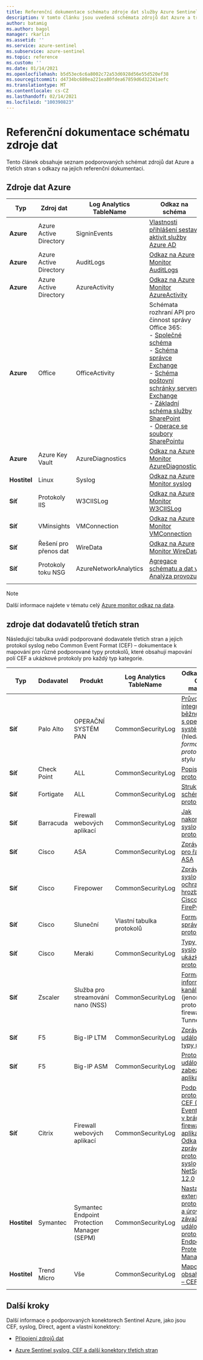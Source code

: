 ```yaml
---
title: Referenční dokumentace schématu zdroje dat služby Azure Sentinel
description: V tomto článku jsou uvedená schémata zdrojů dat Azure a třetích stran podporovaná službou Azure Sentinel s odkazy na jejich referenční dokumentaci.
author: batamig
ms.author: bagol
manager: rkarlin
ms.assetid: ''
ms.service: azure-sentinel
ms.subservice: azure-sentinel
ms.topic: reference
ms.custom: ''
ms.date: 01/14/2021
ms.openlocfilehash: b5d53ec6c6a8002c72a53d6928d56e55d520ef38
ms.sourcegitcommit: d4734bc680ea221ea80fdea67859d6d32241aefc
ms.translationtype: MT
ms.contentlocale: cs-CZ
ms.lasthandoff: 02/14/2021
ms.locfileid: "100390823"
---
```

# <a name="data-source-schema-reference"></a>Referenční dokumentace schématu zdroje dat

Tento článek obsahuje seznam podporovaných schémat zdrojů dat Azure a třetích stran s odkazy na jejich referenční dokumentaci.

## <a name="azure-data-sources"></a>Zdroje dat Azure

| Typ                             | Zdroj dat             | Log Analytics TableName | Odkaz na schéma |
| -------------------------------- | ---------------------- | ---------------------- | ---------------- |
| **Azure**                            | Azure Active Directory | SigninEvents           | [Vlastnosti přihlášení sestav aktivit služby Azure AD](/graph/api/resources/signin#properties) |
| **Azure**                            | Azure Active Directory | AuditLogs              | [Odkaz na Azure Monitor AuditLogs](/azure/azure-monitor/reference/tables/auditlogs) |
| **Azure**                            | Azure Active Directory | AzureActivity          | [Odkaz na Azure Monitor AzureActivity](/azure/azure-monitor/reference/tables/azureactivity) |
| **Azure**                            | Office                 | OfficeActivity         | Schémata rozhraní API pro činnost správy Office 365: <br>- [Společné schéma ](/office/office-365-management-api/office-365-management-activity-api-schema#common-schema)   <br>- [Schéma správce Exchange ](/office/office-365-management-api/office-365-management-activity-api-schema#exchange-admin-schema) <br>- [Schéma poštovní schránky serveru Exchange](/office/office-365-management-api/office-365-management-activity-api-schema#exchange-mailbox-schema)  <br>- [Základní schéma služby SharePoint](/office/office-365-management-api/office-365-management-activity-api-schema#sharepoint-base-schema)   <br>- [Operace se soubory SharePointu](/office/office-365-management-api/office-365-management-activity-api-schema#sharepoint-file-operations) |
| **Azure**                            | Azure Key Vault         | AzureDiagnostics       | [Odkaz na Azure Monitor AzureDiagnostics](/azure/azure-monitor/reference/tables/azurediagnostics) |
| **Hostitel**                             | Linux                  | Syslog                 | [Odkaz na Azure Monitor syslog](/azure/azure-monitor/reference/tables/syslog) |
| **Síť**                          | Protokoly IIS               | W3CIISLog              | [Odkaz na Azure Monitor W3CIISLog](/azure/azure-monitor/reference/tables/w3ciislog) |
| **Síť**                          | VMinsights             | VMConnection           | [Odkaz na Azure Monitor VMConnection](/azure/azure-monitor/reference/tables/vmconnection) |
| **Síť**                          | Řešení pro přenos dat     | WireData               | [Odkaz na Azure Monitor WireData](/azure/azure-monitor/reference/tables/wiredata) |
| **Síť**                          | Protokoly toku NSG          | AzureNetworkAnalytics  | [Agregace schématu a dat v Analýza provozu](/azure/network-watcher/traffic-analytics-schema) |
| | | | |

> [!NOTE]
> Další informace najdete v tématu celý [Azure monitor odkaz na data](/azure/azure-monitor/reference/).
>
## <a name="3rd-party-vendor-data-sources"></a>zdroje dat dodavatelů třetích stran

Následující tabulka uvádí podporované dodavatele třetích stran a jejich protokol syslog nebo Common Event Format (CEF) – dokumentace k mapování pro různé podporované typy protokolů, které obsahují mapování polí CEF a ukázkové protokoly pro každý typ kategorie.

| Typ |    Dodavatel |    Produkt | Log Analytics TableName | Odkaz na pole CEF – mapování  |
| ----- | ----- | ----- | ----- |----- |
| **Síť** | Palo Alto   | OPERAČNÍ SYSTÉM PAN    | CommonSecurityLog |   [Průvodce integrací běžné události s operačním systémem 9,0](https://docs.paloaltonetworks.com/content/dam/techdocs/en_US/pdf/cef/pan-os-90-cef-configuration-guide.pdf) (hledání *formátů protokolu ve stylu CEF*) |
| **Síť** | Check Point  |ALL   | CommonSecurityLog | [Popis polí protokolu](https://supportcenter.checkpoint.com/supportcenter/portal?eventSubmit_doGoviewsolutiondetails=&solutionid=sk109795)       |
| **Síť** | Fortigate   | ALL   | CommonSecurityLog | [Struktura schématu protokolu](https://docs.fortinet.com/document/fortigate/6.2.3/fortios-log-message-reference/738142/log-schema-structure)         |
| **Síť** | Barracuda | Firewall webových aplikací |  CommonSecurityLog   | [Jak nakonfigurovat syslog a další protokoly](https://campus.barracuda.com/product/webapplicationfirewall/doc/4259935/how-to-configure-syslog-and-other-logs/)  |
| **Síť** | Cisco | ASA | CommonSecurityLog | [Zprávy syslog pro řady Cisco ASA](https://www.cisco.com/c/en/us/td/docs/security/asa/syslog/b_syslog/about.html)    |
| **Síť** | Cisco | Firepower   | CommonSecurityLog | [Zprávy syslogu pro ochranu před hrozbami Cisco FirePOWER](https://www.cisco.com/c/en/us/td/docs/security/firepower/Syslogs/b_fptd_syslog_guide.pdf)    |
| **Síť** | Cisco   | Sluneční  | Vlastní tabulka protokolů  | [Formáty a správa verzí protokolů](https://docs.umbrella.com/deployment-umbrella/docs/log-formats-and-versioning)   |
| **Síť**   | Cisco | Meraki    | CommonSecurityLog |   [Typy událostí syslog a ukázky protokolů](https://documentation.meraki.com/zGeneral_Administration/Monitoring_and_Reporting/Syslog_Event_Types_and_Log_Samples)    |
| **Síť**   | Zscaler | Služba pro streamování nano (NSS)|   CommonSecurityLog | [Formátování informačních kanálů NSS](https://help.zscaler.com/zia/documentation-knowledgebase/analytics/nss/nss-feeds/formatting-nss-feeds) (jenom protokoly web, firewall, DNS a Tunnel) |
| **Síť**   |F5 | Big-IP LTM|    CommonSecurityLog|  [Zprávy o událostech a typy útoků](https://techdocs.f5.com/kb/en-us/products/big-ip_ltm/manuals/product/bigip-external-monitoring-implementations-13-0-0/15.html)  |
| **Síť** | F5  | Big-IP ASM|    CommonSecurityLog|  [Protokolování událostí zabezpečení aplikace](https://techdocs.f5.com/kb/en-us/products/big-ip_asm/manuals/product/asm-implementations-13-1-0/14.html)                                                           |
| **Síť** | Citrix  |Firewall webových aplikací   | CommonSecurityLog|    [Podpora protokolování CEF (Common Event Format) v bráně firewall pro aplikace](https://support.citrix.com/article/CTX136146) <br>  [Odkaz na zprávu protokolu syslog pro NetScaler 12,0](https://developer-docs.citrix.com/projects/netscaler-syslog-message-reference/en/12.0/)   |
|**Hostitel** |Symantec | Symantec Endpoint Protection Manager (SEPM) | CommonSecurityLog|[Nastavení externího protokolování a úrovně závažnosti událostí protokolu pro Endpoint Protection Manager](https://support.symantec.com/us/en/article.tech171741.html)|
|**Hostitel** |Trend Micro |Vše |CommonSecurityLog | [Mapování obsahu syslog – CEF](https://docs.trendmicro.com/en-us/enterprise/control-manager-70/appendices/syslog-mapping-cef.aspx) |
| | | | | |

## <a name="next-steps"></a>Další kroky

Další informace o podporovaných konektorech Sentinel Azure, jako jsou CEF, syslog, Direct, agent a vlastní konektory:

- [Připojení zdrojů dat](connect-data-sources.md)

- [Azure Sentinel syslog, CEF a další konektory třetích stran](https://techcommunity.microsoft.com/t5/azure-sentinel/azure-sentinel-syslog-cef-and-other-3rd-party-connectors-grand/ba-p/803891)